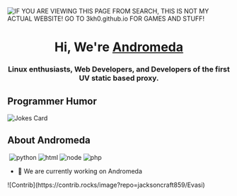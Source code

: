 <img alt="IF YOU ARE VIEWING THIS PAGE FROM SEARCH, THIS IS NOT MY ACTUAL WEBSITE! GO TO 3kh0.github.io FOR GAMES AND STUFF!" src="https://readme-typing-svg.herokuapp.com?vCenter=true&lines=Hello!+We+are+Ultrix!;Python+Programmer;HTML+Programmers;Linux+enthusiasts;Creators+of+Ultrix+OS+and+AI">
<h1 align="center">Hi, We're <a href="https://andromedaproxy.vercel.app">Andromeda</a></h1>
<h3 align="center">Linux enthusiasts, Web Developers, and Developers of the first UV static based proxy.</h3>
<h2>Programmer Humor</h2>
<img src="https://readme-jokes.vercel.app/api" alt="Jokes Card" />
<h2>About Andromeda</h2>
<p align="left"> 
  <img alt="" src="https://img.shields.io/badge/Editor-VS%20Code-blue/?logo=visualstudiocode&logoColor=blue&color=blue">
  <img src="https://img.shields.io/badge/Knows-Python3-FFF?logo=python&color=yellow" alt="python">
  <img src="https://img.shields.io/badge/Knows-HTML-blue/?logo=html5&logoColor=warning&color=orange" alt="html">
  <img src="https://img.shields.io/badge/Knows-Node.js-blue/?logo=node.js&color=brightgreen" alt="node">
  <img src="https://img.shields.io/badge/Knows-PHP-blue/?logo=php&color=blue" alt="php">
       </p>

- 🔭 We are currently working on Andromeda

</html>
![Contrib](https://contrib.rocks/image?repo=jacksoncraft859/Evasi)
